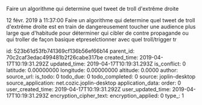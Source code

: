 Faire un algorithme qui determine quel tweet de troll d\'extrême droite

12 févr. 2019 à 11:37:00
Faire un algorithme qui determine quel tweet de troll d\'extrême droite
est en train de dangereusement toucher une audience plus large que
d\'habitude pour déterminer qui cibler de contre propagande ou qui
troller de façon basique etpreselctionner avec quel troll/trigger tr


id: 523b61d53fb741369cf136b56ef66b14
parent_id: 70c2caf3edac499481b2f26cabe317be
created_time: 2019-04-17T10:19:31.292Z
updated_time: 2019-04-17T10:19:31.293Z
is_conflict: 0
latitude: 0.00000000
longitude: 0.00000000
altitude: 0.0000
author: 
source_url: 
is_todo: 0
todo_due: 0
todo_completed: 0
source: joplin-desktop
source_application: net.cozic.joplin-desktop
application_data: 
order: 0
user_created_time: 2019-04-17T10:19:31.292Z
user_updated_time: 2019-04-17T10:19:31.293Z
encryption_cipher_text: 
encryption_applied: 0
type_: 1